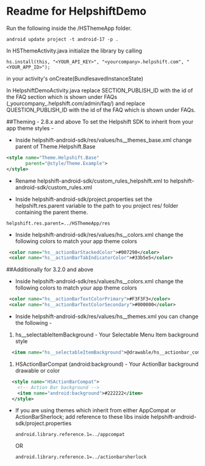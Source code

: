 Readme for HelpshiftDemo
==============================

Run the following inside the /HSThemeApp folder.

```
android update project -t android-17 -p .
```

In HSThemeActivity.java initialize the library by calling
```
hs.install(this, "<YOUR_API_KEY>", "<yourcompany>.helpshift.com", "<YOUR_APP_ID>");
```
in your activity's onCreate(BundlesavedInstanceState)

In HelpshiftDemoActivity.java replace SECTION\_PUBLISH\_ID with the id of the FAQ section which
is shown under FAQs (\_yourcompany\_.helpshift.com/admin/faq/) and replace
QUESTION\_PUBLISH\_ID with the id of the FAQ which is shown under FAQs.

##Theming - 2.8.x and above
To set the Helpshift SDK to inherit from your app theme styles -

* Inside helpshift-android-sdk/res/values/hs\_\_themes\_base.xml change parent of Theme.Helpshift.Base
 ```xml
 <style name="Theme.Helpshift.Base"
        parent="@style/Theme.Example">
 </style>
 ```

* Rename helpshift-android-sdk/custom\_rules\_helpshift.xml to helpshift-android-sdk/custom_rules.xml

* Inside helpshift-android-sdk/project.properties set the helpshift.res.parent variable to the path to you project res/ folder containing the parent theme.
 ```
 helpshift.res.parent=../HSThemeApp/res
 ```

*  Inside helpshift-android-sdk/res/values/hs\_\_colors.xml change the following colors to match your app theme colors

 ```xml
  <color name="hs__actionBarStackedColor">#007298</color>
  <color name="hs__actionBarTabIndicatorColor">#33b5e5</color>
 ```

##Additionally for 3.2.0 and above

*  Inside helpshift-android-sdk/res/values/hs\_\_colors.xml change the following colors to match your app theme colors

 ```xml
  <color name="hs__actionBarTextColorPrimary">#F3F3F3</color>
  <color name="hs__actionBarTextColorSecondary">#000000</color>
 ```


*  Inside helpshift-android-sdk/res/values/hs\_\_themes.xml you can change the following -

  1. hs__selectableItemBackground - Your Selectable Menu Item background style
  ```xml
    <item name="hs__selectableItemBackground">@drawable/hs__actionbar_compat_item</item>
  ```

  1. HSActionBarCompat (android:background) - Your ActionBar background drawable or color
  ```xml
    <style name="HSActionBarCompat">
      <!-- Action Bar background -->
      <item name="android:background">#222222</item>
    </style>
  ```
* If you are using themes which inherit from either AppCompat or ActionBarSherlock; add reference to these libs inside helpshift-android-sdk/project.properties
  ```
  android.library.reference.1=../appcompat
  ```
  OR
  ```
  android.library.reference.1=../actionbarsherlock
  ```
